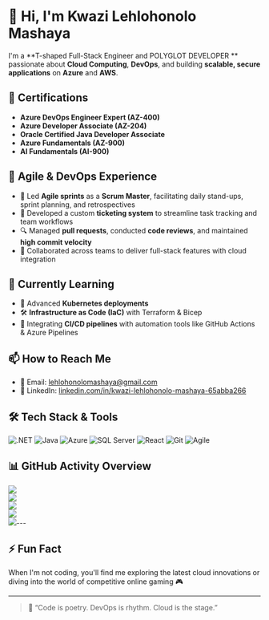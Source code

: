 # 👋 Hi, I'm Kwazi Lehlohonolo Mashaya

I'm a **T-shaped Full-Stack Engineer and POLYGLOT DEVELOPER ** passionate about **Cloud Computing**, **DevOps**, and building **scalable, secure applications** on **Azure** and **AWS**.

## 💼 Certifications
- **Azure DevOps Engineer Expert (AZ-400)**
-  **Azure Developer Associate (AZ-204)**
- **Oracle Certified Java Developer Associate**
-  **Azure Fundamentals (AZ-900)**
-  **AI Fundamentals (AI-900)**


## 🧠 Agile & DevOps Experience
- 🧾 Led **Agile sprints** as a **Scrum Master**, facilitating daily stand-ups, sprint planning, and retrospectives
- 🧪 Developed a custom **ticketing system** to streamline task tracking and team workflows
- 🔍 Managed **pull requests**, conducted **code reviews**, and maintained **high commit velocity**
- 🤝 Collaborated across teams to deliver full-stack features with cloud integration

## 🌱 Currently Learning
- 🚀 Advanced **Kubernetes deployments**
- 🛠️ **Infrastructure as Code (IaC)** with Terraform & Bicep
- 🔁 Integrating **CI/CD pipelines** with automation tools like GitHub Actions & Azure Pipelines

## 📫 How to Reach Me
- 📧 Email: lehlohonolomashaya@gmail.com  
- 🔗 LinkedIn: [linkedin.com/in/kwazi-lehlohonolo-mashaya-65abba266](https://www.linkedin.com/in/kwazi-lehlohonolo-mashaya-65abba266)

## 🛠️ Tech Stack & Tools
![.NET](https://img.shields.io/badge/.NET-512BD4?style=for-the-badge&logo=dotnet&logoColor=white)
![Java](https://img.shields.io/badge/Java-ED8B00?style=for-the-badge&logo=openjdk&logoColor=white)
![Azure](https://img.shields.io/badge/Azure-0078D4?style=for-the-badge&logo=microsoftazure&logoColor=white)
![SQL Server](https://img.shields.io/badge/SQL%20Server-CC2927?style=for-the-badge&logo=microsoftsqlserver&logoColor=white)
![React](https://img.shields.io/badge/React-20232A?style=for-the-badge&logo=react&logoColor=61DAFB)
![Git](https://img.shields.io/badge/Git-F05032?style=for-the-badge&logo=git&logoColor=white)
![Agile](https://img.shields.io/badge/Agile-2496ED?style=for-the-badge&logo=scrumalliance&logoColor=white)

## 📊 GitHub Activity Overview

![](http://github-profile-summary-cards.vercel.app/api/cards/profile-details?username=Kwazi-code&theme=github)  
![](http://github-profile-summary-cards.vercel.app/api/cards/most-commit-language?username=Kwazi-code&theme=github)  
![](http://github-profile-summary-cards.vercel.app/api/cards/repos-per-language?username=Kwazi-code&theme=github)  
![](http://github-profile-summary-cards.vercel.app/api/cards/stats?username=Kwazi-code&theme=github)  
![](http://github-profile-summary-cards.vercel.app/api/cards/productive-time?username=Kwazi-code&theme=github)---

## ⚡ Fun Fact
When I'm not coding, you'll find me exploring the latest cloud innovations or diving into the world of competitive online gaming 🎮

---

> 💬 “Code is poetry. DevOps is rhythm. Cloud is the stage.”

